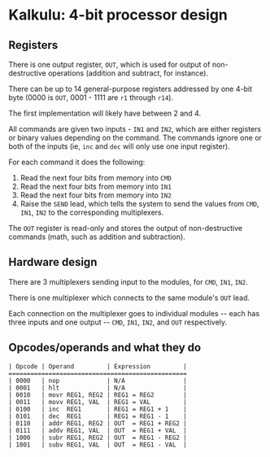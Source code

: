 # Kalkulu: 4-bit processor design

## Registers

There is one output register, `OUT`, which is used for output of non-destructive operations (addition and subtract, for instance).

There can be up to 14 general-purpose registers addressed by one 4-bit byte (0000 is `OUT`, 0001 - 1111 are `r1` through `r14`).

The first implementation will likely have between 2 and 4.

All commands are given two inputs - `IN1` and `IN2`, which are either registers or binary values depending on the command.
The commands ignore one or both of the inputs (ie, `inc` and `dec` will only use one input register).

For each command it does the following:

1. Read the next four bits from memory into `CMD`
2. Read the next four bits from memory into `IN1`
3. Read the next four bits from memory into `IN2`
4. Raise the `SEND` lead, which tells the system to send the values from `CMD`, `IN1`, `IN2` to the corresponding multiplexers.

The `OUT` register is read-only and stores the output of non-destructive commands (math, such as addition and subtraction).

## Hardware design

There are 3 multiplexers sending input to the modules, for `CMD`, `IN1`, `IN2`.

There is one multiplexer which connects to the same module's `OUT` lead.

Each connection on the multiplexer goes to individual modules -- each has three inputs and one output -- `CMD`, `IN1`, `IN2`, and `OUT` respectively.

## Opcodes/operands and what they do

    | Opcode | Operand         | Expression         |
    =================================================
    | 0000   | nop             | N/A                |
    | 0001   | hlt             | N/A                |
    | 0010   | movr REG1, REG2 | REG1 = REG2        |
    | 0011   | movv REG1, VAL  | REG1 = VAL         |
    | 0100   | inc  REG1       | REG1 = REG1 + 1    |
    | 0101   | dec  REG1       | REG1 = REG1 - 1    |
    | 0110   | addr REG1, REG2 | OUT  = REG1 + REG2 |
    | 0111   | addv REG1, VAL  | OUT  = REG1 + VAL  |
    | 1000   | subr REG1, REG2 | OUT  = REG1 - REG2 |
    | 1001   | subv REG1, VAL  | OUT  = REG1 - VAL  |
